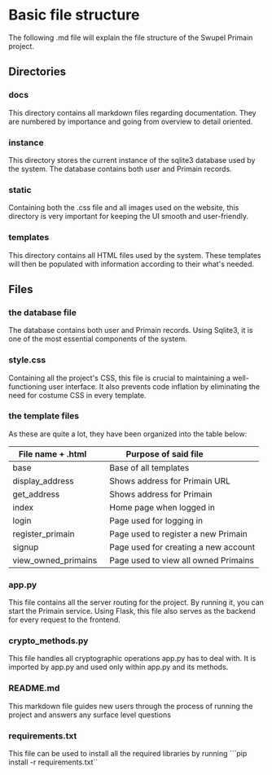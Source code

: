 # Basic file structure
The following .md file will explain the file structure of the Swupel Primain project.

## Directories
### docs
This directory contains all markdown files regarding documentation.
They are numbered by importance and going from overview to detail oriented.

### instance
This directory stores the current instance of the sqlite3 database used by the system.
The database contains both user and Primain records.

### static
Containing both the .css file and all images used on the website,
this directory is very important for keeping the UI smooth and user-friendly.

### templates
This directory contains all HTML files used by the system. 
These templates will then be populated with information according to their what's needed.

## Files
### the database file
The database contains both user and Primain records. 
Using Sqlite3, it is one of the most essential components of the system.

### style.css
Containing all the project's CSS, this file is crucial to maintaining a well-functioning user interface.
It also prevents code inflation by eliminating the need for costume CSS in every template.

### the template files
As these are quite a lot, they have been organized into the table below:

| File name + .html     | Purpose of said file                 |
| ----------------------|--------------------------------------|
| base                  | Base of all templates                |
| display_address       | Shows address for Primain URL        |
| get_address           | Shows address for Primain            |
| index                 | Home page when logged in             |
| login                 | Page used for logging in             |
| register_primain      | Page used to register a new Primain  |
| signup                | Page used for creating a new account |
| view_owned_primains   | Page used to view all owned Primains |

### app.py
This file contains all the server routing for the project. By running it, you can start the Primain service.
Using Flask, this file also serves as the backend for every request to the frontend.

### crypto_methods.py
This file handles all cryptographic operations app.py has to deal with.
It is imported by app.py and used only within app.py and its methods.

### README.md
This markdown file guides new users through the process of running the project 
and answers any surface level questions

### requirements.txt
This file can be used to install all the required libraries by running ```pip install -r requirements.txt``
